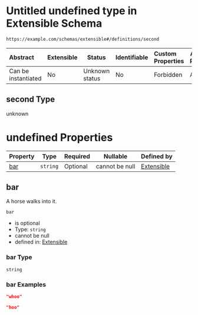 # Untitled undefined type in Extensible Schema

```txt
https://example.com/schemas/extensible#/definitions/second
```




| Abstract            | Extensible | Status         | Identifiable | Custom Properties | Additional Properties | Access Restrictions | Defined In                                                                                     |
| :------------------ | ---------- | -------------- | ------------ | :---------------- | --------------------- | ------------------- | ---------------------------------------------------------------------------------------------- |
| Can be instantiated | No         | Unknown status | No           | Forbidden         | Allowed               | none                | [extensible.schema.json\*](../generated-schemas/extensible.schema.json "open original schema") |

## second Type

unknown

# undefined Properties

| Property    | Type     | Required | Nullable       | Defined by                                                                                                                                     |
| :---------- | -------- | -------- | -------------- | :--------------------------------------------------------------------------------------------------------------------------------------------- |
| [bar](#bar) | `string` | Optional | cannot be null | [Extensible](extensible-definitions-second-properties-bar.md "https&#x3A;//example.com/schemas/extensible#/definitions/second/properties/bar") |

## bar

A horse walks into it.


`bar`

-   is optional
-   Type: `string`
-   cannot be null
-   defined in: [Extensible](extensible-definitions-second-properties-bar.md "https&#x3A;//example.com/schemas/extensible#/definitions/second/properties/bar")

### bar Type

`string`

### bar Examples

```json
"whoo"
```

```json
"hoo"
```
